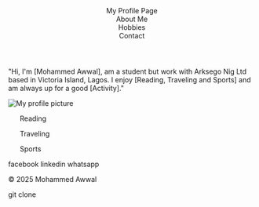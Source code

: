 <!DOCTYPE html>
<html lang="en">
  <head>
<meta charset="UTF-8">
<meta name="viewport" content="width=device-width, initial-scale=1.0">
<body>
  <header>
     My Profile Page
    <nav>
    <il>About Me</il>
    <nav>
    <il>Hobbies</il>
    <nav>
    <il>Contact</il>
</nav>
</header>
 <p>"Hi, I'm [Mohammed Awwal], am a student but work with Arksego Nig Ltd based in Victoria Island, Lagos. I enjoy [Reading, Traveling and Sports] and am always up for a good [Activity]."</p>
     <img src="C:\Users\ACER\Desktop\rootfolder\IMG_20250328_155443 - Copy.jpg" alt="My profile picture">
 </div>
 <div>
 <ul>Reading</ul>
 <ul>Traveling</ul>
 <ul>Sports</ul>
 </div>
</div>
<footer>
  <il>facebook</il>
  <il>linkedin</il>
  <il>whatsapp</il>
  <p>&copy; 2025 Mohammed Awwal</p>
 </footer>
</body>
</html>
git clone<https://github.com/Mohammed-creator-code/MyProfile.git>

<!---
Mohammed-creator-code/Mohammed-creator-code is a ✨ special ✨ repository because its `README.md` (this file) appears on your GitHub profile.
You can click the Preview link to take a look at your changes.
--->
